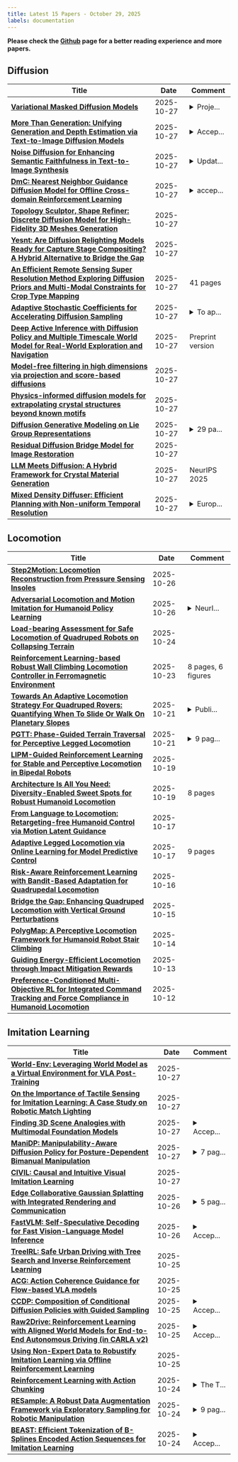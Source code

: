 ```yaml
---
title: Latest 15 Papers - October 29, 2025
labels: documentation
---
```

**Please check the [Github](https://github.com/zezhishao/MTS_Daily_ArXiv) page for a better reading experience and more papers.**

## Diffusion
| **Title** | **Date** | **Comment** |
| --- | --- | --- |
| **[Variational Masked Diffusion Models](http://arxiv.org/abs/2510.23606v1)** | 2025-10-27 | <details><summary>Proje...</summary><p>Project Page: https://riccizz.github.io/VMD</p></details> |
| **[More Than Generation: Unifying Generation and Depth Estimation via Text-to-Image Diffusion Models](http://arxiv.org/abs/2510.23574v1)** | 2025-10-27 | <details><summary>Accep...</summary><p>Accepted by NeurIPS 2025. The code will be made available at https://github.com/H-EmbodVis/MERGE</p></details> |
| **[Noise Diffusion for Enhancing Semantic Faithfulness in Text-to-Image Synthesis](http://arxiv.org/abs/2411.16503v2)** | 2025-10-27 | <details><summary>Updat...</summary><p>Updated author formatting; no substantive changes</p></details> |
| **[DmC: Nearest Neighbor Guidance Diffusion Model for Offline Cross-domain Reinforcement Learning](http://arxiv.org/abs/2507.20499v2)** | 2025-10-27 | <details><summary>accep...</summary><p>accepted at ECAI 2025; offline cross-domain reinforcement learning with a guided diffusion model;</p></details> |
| **[Topology Sculptor, Shape Refiner: Discrete Diffusion Model for High-Fidelity 3D Meshes Generation](http://arxiv.org/abs/2510.21264v2)** | 2025-10-27 |  |
| **[Yesnt: Are Diffusion Relighting Models Ready for Capture Stage Compositing? A Hybrid Alternative to Bridge the Gap](http://arxiv.org/abs/2510.23494v1)** | 2025-10-27 |  |
| **[An Efficient Remote Sensing Super Resolution Method Exploring Diffusion Priors and Multi-Modal Constraints for Crop Type Mapping](http://arxiv.org/abs/2510.23382v1)** | 2025-10-27 | 41 pages |
| **[Adaptive Stochastic Coefficients for Accelerating Diffusion Sampling](http://arxiv.org/abs/2510.23285v1)** | 2025-10-27 | <details><summary>To ap...</summary><p>To appear in NeurIPS 2025</p></details> |
| **[Deep Active Inference with Diffusion Policy and Multiple Timescale World Model for Real-World Exploration and Navigation](http://arxiv.org/abs/2510.23258v1)** | 2025-10-27 | Preprint version |
| **[Model-free filtering in high dimensions via projection and score-based diffusions](http://arxiv.org/abs/2510.23197v1)** | 2025-10-27 |  |
| **[Physics-informed diffusion models for extrapolating crystal structures beyond known motifs](http://arxiv.org/abs/2510.23181v1)** | 2025-10-27 |  |
| **[Diffusion Generative Modeling on Lie Group Representations](http://arxiv.org/abs/2502.02513v2)** | 2025-10-27 | <details><summary>29 pa...</summary><p>29 pages. Accepted as a spotlight paper at NeurIPS 2025</p></details> |
| **[Residual Diffusion Bridge Model for Image Restoration](http://arxiv.org/abs/2510.23116v1)** | 2025-10-27 |  |
| **[LLM Meets Diffusion: A Hybrid Framework for Crystal Material Generation](http://arxiv.org/abs/2510.23040v1)** | 2025-10-27 | NeurIPS 2025 |
| **[Mixed Density Diffuser: Efficient Planning with Non-uniform Temporal Resolution](http://arxiv.org/abs/2510.23026v1)** | 2025-10-27 | <details><summary>Europ...</summary><p>European Symposium on Artificial Neural Networks, Computational Intelligence and Machine Learning (ESSAN) (under review)</p></details> |

## Locomotion
| **Title** | **Date** | **Comment** |
| --- | --- | --- |
| **[Step2Motion: Locomotion Reconstruction from Pressure Sensing Insoles](http://arxiv.org/abs/2510.22712v1)** | 2025-10-26 |  |
| **[Adversarial Locomotion and Motion Imitation for Humanoid Policy Learning](http://arxiv.org/abs/2504.14305v3)** | 2025-10-26 | <details><summary>NeurI...</summary><p>NeurIPS 2025. Code: https://github.com/TeleHuman/ALMI-Open, Dataset: https://huggingface.co/datasets/TeleEmbodied/ALMI-X</p></details> |
| **[Load-bearing Assessment for Safe Locomotion of Quadruped Robots on Collapsing Terrain](http://arxiv.org/abs/2510.21369v1)** | 2025-10-24 |  |
| **[Reinforcement Learning-based Robust Wall Climbing Locomotion Controller in Ferromagnetic Environment](http://arxiv.org/abs/2510.20174v1)** | 2025-10-23 | 8 pages, 6 figures |
| **[Towards An Adaptive Locomotion Strategy For Quadruped Rovers: Quantifying When To Slide Or Walk On Planetary Slopes](http://arxiv.org/abs/2510.18678v1)** | 2025-10-21 | <details><summary>Publi...</summary><p>Published at the 18th Symposium on Advanced Space Technologies in Robotics and Automation (ASTRA 2025)</p></details> |
| **[PGTT: Phase-Guided Terrain Traversal for Perceptive Legged Locomotion](http://arxiv.org/abs/2510.18348v1)** | 2025-10-21 | <details><summary>9 pag...</summary><p>9 pages, 9 figures, 2 tables</p></details> |
| **[LIPM-Guided Reinforcement Learning for Stable and Perceptive Locomotion in Bipedal Robots](http://arxiv.org/abs/2509.09106v2)** | 2025-10-19 |  |
| **[Architecture Is All You Need: Diversity-Enabled Sweet Spots for Robust Humanoid Locomotion](http://arxiv.org/abs/2510.14947v2)** | 2025-10-19 | 8 pages |
| **[From Language to Locomotion: Retargeting-free Humanoid Control via Motion Latent Guidance](http://arxiv.org/abs/2510.14952v2)** | 2025-10-17 |  |
| **[Adaptive Legged Locomotion via Online Learning for Model Predictive Control](http://arxiv.org/abs/2510.15626v1)** | 2025-10-17 | 9 pages |
| **[Risk-Aware Reinforcement Learning with Bandit-Based Adaptation for Quadrupedal Locomotion](http://arxiv.org/abs/2510.14338v1)** | 2025-10-16 |  |
| **[Bridge the Gap: Enhancing Quadruped Locomotion with Vertical Ground Perturbations](http://arxiv.org/abs/2510.13488v1)** | 2025-10-15 |  |
| **[PolygMap: A Perceptive Locomotion Framework for Humanoid Robot Stair Climbing](http://arxiv.org/abs/2510.12346v1)** | 2025-10-14 |  |
| **[Guiding Energy-Efficient Locomotion through Impact Mitigation Rewards](http://arxiv.org/abs/2510.09543v2)** | 2025-10-13 |  |
| **[Preference-Conditioned Multi-Objective RL for Integrated Command Tracking and Force Compliance in Humanoid Locomotion](http://arxiv.org/abs/2510.10851v1)** | 2025-10-12 |  |

## Imitation Learning
| **Title** | **Date** | **Comment** |
| --- | --- | --- |
| **[World-Env: Leveraging World Model as a Virtual Environment for VLA Post-Training](http://arxiv.org/abs/2509.24948v2)** | 2025-10-27 |  |
| **[On the Importance of Tactile Sensing for Imitation Learning: A Case Study on Robotic Match Lighting](http://arxiv.org/abs/2504.13618v3)** | 2025-10-27 |  |
| **[Finding 3D Scene Analogies with Multimodal Foundation Models](http://arxiv.org/abs/2510.23184v1)** | 2025-10-27 | <details><summary>Accep...</summary><p>Accepted to FM4RoboPlan workshop at RSS 2025</p></details> |
| **[ManiDP: Manipulability-Aware Diffusion Policy for Posture-Dependent Bimanual Manipulation](http://arxiv.org/abs/2510.23016v1)** | 2025-10-27 | <details><summary>7 pag...</summary><p>7 pages, 6 figures, Accepted and published in IROS 2025</p></details> |
| **[CIVIL: Causal and Intuitive Visual Imitation Learning](http://arxiv.org/abs/2504.17959v3)** | 2025-10-27 |  |
| **[Edge Collaborative Gaussian Splatting with Integrated Rendering and Communication](http://arxiv.org/abs/2510.22718v1)** | 2025-10-26 | <details><summary>5 pag...</summary><p>5 pages and 7 figures, submitted for possible publication</p></details> |
| **[FastVLM: Self-Speculative Decoding for Fast Vision-Language Model Inference](http://arxiv.org/abs/2510.22641v1)** | 2025-10-26 | <details><summary>Accep...</summary><p>Accepted for presentation at the main Conference IJCNLP-AACL 2025</p></details> |
| **[TreeIRL: Safe Urban Driving with Tree Search and Inverse Reinforcement Learning](http://arxiv.org/abs/2509.13579v4)** | 2025-10-25 |  |
| **[ACG: Action Coherence Guidance for Flow-based VLA models](http://arxiv.org/abs/2510.22201v1)** | 2025-10-25 |  |
| **[CCDP: Composition of Conditional Diffusion Policies with Guided Sampling](http://arxiv.org/abs/2503.15386v3)** | 2025-10-25 | <details><summary>Accep...</summary><p>Accepted to IROS 2025</p></details> |
| **[Raw2Drive: Reinforcement Learning with Aligned World Models for End-to-End Autonomous Driving (in CARLA v2)](http://arxiv.org/abs/2505.16394v2)** | 2025-10-25 | <details><summary>Accep...</summary><p>Accepted by NeurIPS 2025</p></details> |
| **[Using Non-Expert Data to Robustify Imitation Learning via Offline Reinforcement Learning](http://arxiv.org/abs/2510.19495v2)** | 2025-10-25 |  |
| **[Reinforcement Learning with Action Chunking](http://arxiv.org/abs/2507.07969v3)** | 2025-10-24 | <details><summary>The T...</summary><p>The Thirty-Ninth Annual Conference on Neural Information Processing Systems (NeurIPS 2025); 36 pages, 17 figures</p></details> |
| **[RESample: A Robust Data Augmentation Framework via Exploratory Sampling for Robotic Manipulation](http://arxiv.org/abs/2510.17640v2)** | 2025-10-24 | <details><summary>9 pag...</summary><p>9 pages,7 figures, submitted to ICRA2026</p></details> |
| **[BEAST: Efficient Tokenization of B-Splines Encoded Action Sequences for Imitation Learning](http://arxiv.org/abs/2506.06072v3)** | 2025-10-24 | <details><summary>Accep...</summary><p>Accepted by NeurIPS 2025</p></details> |

